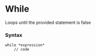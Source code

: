 # While

Loops until the provided statement is false

### Syntax

````
while *expression*
	// code
````

